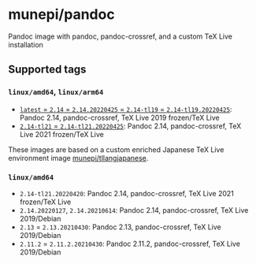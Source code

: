 # munepi/pandoc
Pandoc image with pandoc, pandoc-crossref, and a custom TeX Live installation

## Supported tags

### `linux/amd64`, `linux/arm64`

 * [`latest` = `2.14` = `2.14.20220425` = `2.14-tl19` = `2.14-tl19.20220425`](https://github.com/munepi/docker-pandoc/blob/20220425/Dockerfile): Pandoc 2.14, pandoc-crossref, TeX Live 2019 frozen/TeX Live
 * [`2.14-tl21` = `2.14-tl21.20220425`](https://github.com/munepi/docker-pandoc/blob/20220425/Dockerfile): Pandoc 2.14, pandoc-crossref, TeX Live 2021 frozen/TeX Live

These images are based on a custom enriched Japanese TeX Live environment image [munepi/tllangjapanese](https://hub.docker.com/r/munepi/tllangjapanese).

### `linux/amd64`

 * `2.14-tl21.20220420`: Pandoc 2.14, pandoc-crossref, TeX Live 2021 frozen/TeX Live
 * `2.14.20220127`, `2.14.20210614`: Pandoc 2.14, pandoc-crossref, TeX Live 2019/Debian
 * `2.13` = `2.13.20210430`: Pandoc 2.13, pandoc-crossref, TeX Live 2019/Debian
 * `2.11.2` = `2.11.2.20210430`: Pandoc 2.11.2, pandoc-crossref, TeX Live 2019/Debian
